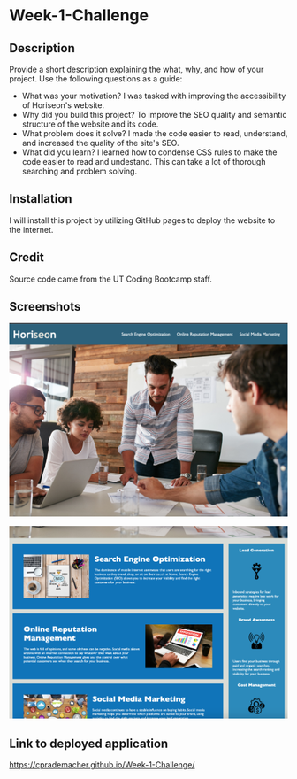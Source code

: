 # Week-1-Challenge

## Description

Provide a short description explaining the what, why, and how of your project. Use the following questions as a guide:

- What was your motivation? I was tasked with improving the accessibility of Horiseon's website.
- Why did you build this project? To improve the SEO quality and semantic structure of the website and its code.
- What problem does it solve? I made the code easier to read, understand, and increased the quality of the site's SEO.
- What did you learn? I learned how to condense CSS rules to make the code easier to read and undestand.  This can take a lot of thorough searching and problem solving.

## Installation

I will install this project by utilizing GitHub pages to deploy the website to the internet.

## Credit
Source code came from the UT Coding Bootcamp staff.

## Screenshots


![screenshot-1](assets/images/Screen%20Shot%202023-06-09%20at%201.00.45%20PM.png)



![screenshot-2](assets/images/Screen%20Shot%202023-06-09%20at%201.00.55%20PM.png)



## Link to deployed application

https://cprademacher.github.io/Week-1-Challenge/
